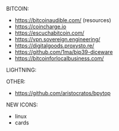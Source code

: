 BITCOIN:
- https://bitcoinaudible.com/ (resources)
- https://coincharge.io
- https://escuchabitcoin.com/
- https://vpn.sovereign.engineering/
- https://digitalgoods.proxysto.re/
- https://github.com/1ma/bip39-diceware
- https://bitcoinforlocalbusiness.com/

LIGHTNING:

OTHER:
- https://github.com/aristocratos/bpytop

NEW ICONS:
- linux
- cards
